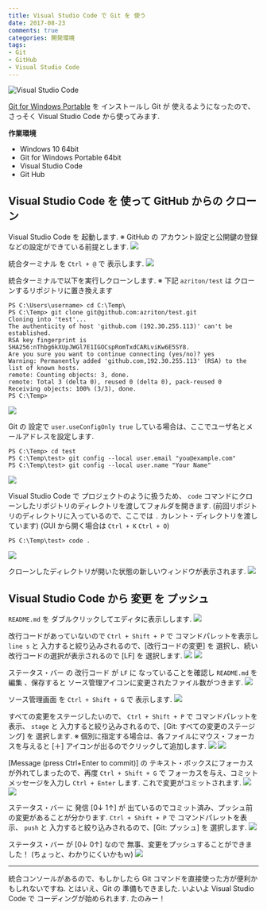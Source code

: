 ```yaml
---
title: Visual Studio Code で Git を 使う
date: 2017-08-23
comments: true
categories: 開発環境
tags:
- Git
- GitHub
- Visual Studio Code
---
```


![](/images/vscode/visual-studio-code.png "Visual Studio Code")

[Git for Windows Portable](/2017/08/21/PortableGit-for-Windowsのインストール/) を インストールし Git が 使えるようになったので、さっそく Visual Studio Code から使ってみます.

**作業環境**
- Windows 10 64bit
- Git for Windows Portable 64bit
- Visual Studio Code
- Git Hub


## Visual Studio Code を 使って GitHub からの クローン
Visual Studio Code を 起動します.
※ GitHub の アカウント設定と公開鍵の登録などの設定ができている前提とします.
![](/images/vscode/git/01.png)

統合ターミナル を `Ctrl + @` で 表示します.
![](/images/vscode/git/02.png)

統合ターミナルで以下を実行しクローンします.
※ 下記 `azriton/test` は クローンするリポジトリに置き換えます
```console
PS C:\Users\username> cd C:\Temp\
PS C:\Temp> git clone git@github.com:azriton/test.git
Cloning into 'test'...
The authenticity of host 'github.com (192.30.255.113)' can't be established.
RSA key fingerprint is SHA256:nThbg6kXUpJWGl7E1IGOCspRomTxdCARLviKw6E5SY8.
Are you sure you want to continue connecting (yes/no)? yes
Warning: Permanently added 'github.com,192.30.255.113' (RSA) to the list of known hosts.
remote: Counting objects: 3, done.
remote: Total 3 (delta 0), reused 0 (delta 0), pack-reused 0
Receiving objects: 100% (3/3), done.
PS C:\Temp>
```
![](/images/vscode/git/03.png)

Git の 設定で `user.useConfigOnly true` している場合は、ここでユーザ名とメールアドレスを設定します.
```console
PS C:\Temp> cd test
PS C:\Temp\test> git config --local user.email "you@example.com"
PS C:\Temp\test> git config --local user.name "Your Name"
```
![](/images/vscode/git/04.png)

Visual Studio Code で プロジェクトのように扱うため、 `code` コマンドにクローンしたリポジトリのディレクトリを渡してフォルダを開きます. (前回リポジトリのディレクトリに入っているので、ここでは `.` カレント・ディレクトリを渡しています)
(GUI から開く場合は `Ctrl + K` `Ctrl + O`)
```console
PS C:\Temp\test> code .
```
![](/images/vscode/git/05.png)

クローンしたディレクトリが開いた状態の新しいウィンドウが表示されます.
![](/images/vscode/git/06.png)


## Visual Studio Code から 変更 を プッシュ
`README.md` を ダブルクリックしてエディタに表示しします.
![](/images/vscode/git/07.png)

改行コードがあっていないので `Ctrl + Shift + P` で コマンドパレットを表示し `line s` と 入力すると絞り込みされるので、[改行コードの変更] を 選択し、続い改行コードの選択が表示されるので [LF] を 選択します.
![](/images/vscode/git/08.png)
![](/images/vscode/git/09.png)

ステータス・バー の 改行コード が `LF` に なっていることを確認し `README.md` を 編集
、保存すると ソース管理アイコンに変更されたファイル数がつきます.
![](/images/vscode/git/10.png)

ソース管理画面 を `Ctrl + Shift + G` で 表示します.
![](/images/vscode/git/11.png)

すべての変更をステージしたいので、 `Ctrl + Shift + P` で コマンドパレットを表示、 `stage` と 入力すると絞り込みされるので、[Git: すべての変更のステージング] を 選択します.
※ 個別に指定する場合は、各ファイルにマウス・フォーカスを与えると [＋] アイコンが出るのでクリックして追加します.
![](/images/vscode/git/12.png)
![](/images/vscode/git/13.png)

[Message (press Ctrl+Enter to commit)] の テキスト・ボックスにフォーカスが外れてしまったので、再度 `Ctrl + Shift + G` で フォーカスを与え、コミットメッセージを入力し `Ctrl + Enter` します. これで変更がコミットされます.
![](/images/vscode/git/14.png)
![](/images/vscode/git/15.png)

ステータス・バー に 発信 [0↓ 1↑] が 出ているのでコミット済み、プッシュ前の変更があることが分かります.
`Ctrl + Shift + P` で コマンドパレットを表示、 `push` と 入力すると絞り込みされるので、[Git: プッシュ] を 選択します.
![](/images/vscode/git/16.png)

ステータス・バー が [0↓ 0↑] なので 無事、変更をプッシュすることができました！ (ちょっと、わかりにくいかもｗ)
![](/images/vscode/git/17.png)



- - - -
統合コンソールがあるので、もしかしたら Git コマンドを直接使った方が便利かもしれないですね.
とはいえ、Git の 準備もできました. いよいよ Visual Studio Code で コーディングが始められます. たのみー！
